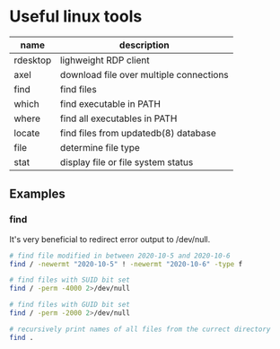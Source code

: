 # Useful linux tools

| name          | description                                   |
| ------------- | --------------------------------------------- |
| rdesktop      | lighweight RDP client                         |
| axel 			| download file over multiple connections		|
| find			| find files									|
| which         | find executable in PATH                       |
| where         | find all executables in PATH                  |
| locate        | find files from updatedb(8) database          |
| file          | determine file type                           |
| stat          | display file or file system status            |

## Examples

### find

It's very beneficial to redirect error output to /dev/null.

```bash
# find file modified in between 2020-10-5 and 2020-10-6
find / -newermt "2020-10-5" ! -newermt "2020-10-6" -type f

# find files with SUID bit set
find / -perm -4000 2>/dev/null

# find files with GUID bit set
find / -perm -2000 2>/dev/null

# recursively print names of all files from the currect directory
find .
```
